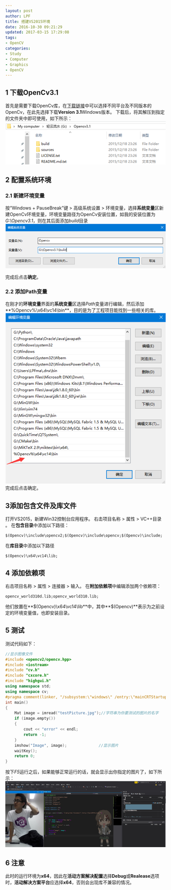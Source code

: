 ```yaml
---
layout: post
author: LPF
title: 搭建VS2015环境
date: 2016-10-30 09:21:29
updated: 2017-03-15 17:29:08
tags:
- OpenCV
categories:
- Study
- Computer
- Graphics
- OpenCV
---
```

## 1 下载OpenCv3.1

首先是需要下载OpenCv库，在[下载链接](http://opencv.org/downloads.html)中可以选择不同平台及不同版本的OpenCv，在此先选择下载**Version 3.1**Windows版本。
 下载后，将其解压到指定的文件夹中即可使用，如下所示：
![解压路径](../post_img/58c90965ab64417ac30049e4)

## 2 配置系统环境

### 2.1 新建环境变量
按“Windows + PauseBreak”键 > 高级系统设置 > 环境变量，选择**系统变量**区新建OpenCv环境变量，环境变量路径为OpenCv安装位置，如我的安装位置为*G:\Opencv3.1*，则在其后面添加*build*目录
![环境路径](../post_img/58c90965ab64417ac30049e6)

完成后点击**确定**。

### 2.2 添加Path变量

在刚才的**环境变量**界面的**系统变量**区选择*Path*变量进行编辑，然后添加**%Opencv%\x64\vc14\bin**，目的是为了工程项目能找到一些相关的库。
![Path变量](../post_img/58c90965ab64417ac30049e7)
完成后点击确定。

## 3添加包含文件及库文件

打开VS2015，新建Win32控制台应用程序。
右击项目名称 > 属性 > VC++目录 。
在**包含目录**中添加以下路径：

    $(Opencv)\include\opencv2;$(Opencv)\include\opencv;$(Opencv)\include;

在**库目录**中添加以下路径

    $(Opencv)\x64\vc14\lib;

## 4 添加依赖项

右击项目名称 > 属性 > 连接器 > 输入。
在**附加依赖项**中编辑添加两个依赖项：

    opencv_world310d.lib;opencv_world310.lib;

他们放置在**$(Opencv)\x64\vc14\lib**中，其中**$(Opencv)**表示为之前设定的环境变量值，也即安装目录。

## 5 测试

测试代码如下：

```cpp
//显示图像文件  
#include <opencv2/opencv.hpp> 
#include <iostream>
#include "cv.h"
#include "cxcore.h"
#include "highgui.h"
using namespace std;
using namespace cv;
#pragma comment(linker, "/subsystem:\"windows\" /entry:\"mainCRTStartup\"")
int main()
{
    Mat image = imread("testPicture.jpg");//字符串为你要测试的图片的名字
    if (image.empty())
    {
        cout << "error" << endl;
        return -1;
    }
    imshow("Image", image);              //显示图片
    waitKey();
    return 0;
}  
```
    
按下*F5*运行之后，如果能够正常运行的话，就会显示出你指定的图片了，如下所示：
![运行图片](../post_img/58c90965ab64417ac30049e5)
##  6 注意
此时的运行环境为**x64**，因此在**活动方案解决配置**选择**Debug**或**Realease**选项时，**活动解决方案平台**应选择**x64**，否则会出现库不兼容的情况。